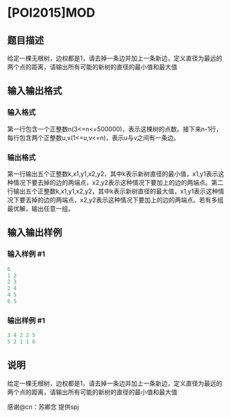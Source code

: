 # [POI2015]MOD

## 题目描述

给定一棵无根树，边权都是1，请去掉一条边并加上一条新边，定义直径为最远的两个点的距离，请输出所有可能的新树的直径的最小值和最大值

## 输入输出格式

### 输入格式

第一行包含一个正整数n(3<=n<=500000)，表示这棵树的点数。接下来n-1行，每行包含两个正整数u,v(1<=u,v<=n)，表示u与v之间有一条边。

### 输出格式

第一行输出五个正整数k,x1,y1,x2,y2，其中k表示新树直径的最小值，x1,y1表示这种情况下要去掉的边的两端点，x2,y2表示这种情况下要加上的边的两端点。第二行输出五个正整数k,x1,y1,x2,y2，其中k表示新树直径的最大值，x1,y1表示这种情况下要去掉的边的两端点，x2,y2表示这种情况下要加上的边的两端点。若有多组最优解，输出任意一组。

## 输入输出样例

### 输入样例 #1

```cpp
6
1 2
2 3
2 4
4 5
6 5
```


### 输出样例 #1

```cpp
3 4 2 2 5
5 2 1 1 6
```


## 说明

给定一棵无根树，边权都是1，请去掉一条边并加上一条新边，定义直径为最远的两个点的距离，请输出所有可能的新树的直径的最小值和最大值

感谢@cn：苏卿念 提供spj

